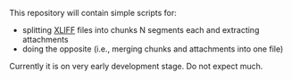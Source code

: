 This repository will contain simple scripts for:

* splitting [XLIFF](https://en.wikipedia.org/wiki/XLIFF) files
  into chunks N segments each and extracting attachments
* doing the opposite (i.e., merging chunks and attachments
  into one file)

Currently it is on very early development stage. Do not expect much.
